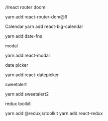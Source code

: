 //react router doom

yarn add react-router-dom@6

Calendar
 yarn add react-big-calendar

yarn add date-fns

modal

yarn add react-modal

date picker

yarn add react-datepicker

sweetalert 

yarn add sweetalert2

redux toolkit

yarn add @reduxjs/toolkit
yarn add react-redux

